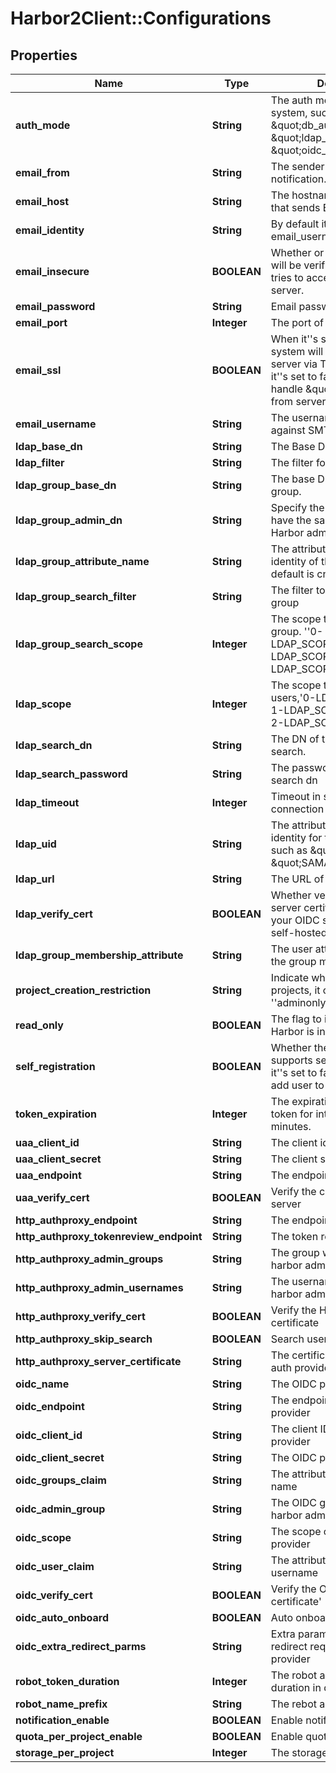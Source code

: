 # Harbor2Client::Configurations

## Properties
Name | Type | Description | Notes
------------ | ------------- | ------------- | -------------
**auth_mode** | **String** | The auth mode of current system, such as \&quot;db_auth\&quot;, \&quot;ldap_auth\&quot;, \&quot;oidc_auth\&quot; | [optional] 
**email_from** | **String** | The sender name for Email notification. | [optional] 
**email_host** | **String** | The hostname of SMTP server that sends Email notification. | [optional] 
**email_identity** | **String** | By default it&#39;s empty so the email_username is picked | [optional] 
**email_insecure** | **BOOLEAN** | Whether or not the certificate will be verified when Harbor tries to access the email server. | [optional] 
**email_password** | **String** | Email password | [optional] 
**email_port** | **Integer** | The port of SMTP server | [optional] 
**email_ssl** | **BOOLEAN** | When it&#39;&#39;s set to true the system will access Email server via TLS by default.  If it&#39;&#39;s set to false, it still will handle \&quot;STARTTLS\&quot; from server side. | [optional] 
**email_username** | **String** | The username for authenticate against SMTP server | [optional] 
**ldap_base_dn** | **String** | The Base DN for LDAP binding. | [optional] 
**ldap_filter** | **String** | The filter for LDAP search | [optional] 
**ldap_group_base_dn** | **String** | The base DN to search LDAP group. | [optional] 
**ldap_group_admin_dn** | **String** | Specify the ldap group which have the same privilege with Harbor admin | [optional] 
**ldap_group_attribute_name** | **String** | The attribute which is used as identity of the LDAP group, default is cn.&#39; | [optional] 
**ldap_group_search_filter** | **String** | The filter to search the ldap group | [optional] 
**ldap_group_search_scope** | **Integer** | The scope to search ldap group. &#39;&#39;0-LDAP_SCOPE_BASE, 1-LDAP_SCOPE_ONELEVEL, 2-LDAP_SCOPE_SUBTREE&#39;&#39; | [optional] 
**ldap_scope** | **Integer** | The scope to search ldap users,&#39;0-LDAP_SCOPE_BASE, 1-LDAP_SCOPE_ONELEVEL, 2-LDAP_SCOPE_SUBTREE&#39; | [optional] 
**ldap_search_dn** | **String** | The DN of the user to do the search. | [optional] 
**ldap_search_password** | **String** | The password of the ldap search dn | [optional] 
**ldap_timeout** | **Integer** | Timeout in seconds for connection to LDAP server | [optional] 
**ldap_uid** | **String** | The attribute which is used as identity for the LDAP binding, such as \&quot;CN\&quot; or \&quot;SAMAccountname\&quot; | [optional] 
**ldap_url** | **String** | The URL of LDAP server | [optional] 
**ldap_verify_cert** | **BOOLEAN** | Whether verify your OIDC server certificate, disable it if your OIDC server is hosted via self-hosted certificate. | [optional] 
**ldap_group_membership_attribute** | **String** | The user attribute to identify the group membership | [optional] 
**project_creation_restriction** | **String** | Indicate who can create projects, it could be &#39;&#39;adminonly&#39;&#39; or &#39;&#39;everyone&#39;&#39;. | [optional] 
**read_only** | **BOOLEAN** | The flag to indicate whether Harbor is in readonly mode. | [optional] 
**self_registration** | **BOOLEAN** | Whether the Harbor instance supports self-registration.  If it&#39;&#39;s set to false, admin need to add user to the instance. | [optional] 
**token_expiration** | **Integer** | The expiration time of the token for internal Registry, in minutes. | [optional] 
**uaa_client_id** | **String** | The client id of UAA | [optional] 
**uaa_client_secret** | **String** | The client secret of the UAA | [optional] 
**uaa_endpoint** | **String** | The endpoint of the UAA | [optional] 
**uaa_verify_cert** | **BOOLEAN** | Verify the certificate in UAA server | [optional] 
**http_authproxy_endpoint** | **String** | The endpoint of the HTTP auth | [optional] 
**http_authproxy_tokenreview_endpoint** | **String** | The token review endpoint | [optional] 
**http_authproxy_admin_groups** | **String** | The group which has the harbor admin privileges | [optional] 
**http_authproxy_admin_usernames** | **String** | The username which has the harbor admin privileges | [optional] 
**http_authproxy_verify_cert** | **BOOLEAN** | Verify the HTTP auth provider&#39;s certificate | [optional] 
**http_authproxy_skip_search** | **BOOLEAN** | Search user before onboard | [optional] 
**http_authproxy_server_certificate** | **String** | The certificate of the HTTP auth provider | [optional] 
**oidc_name** | **String** | The OIDC provider name | [optional] 
**oidc_endpoint** | **String** | The endpoint of the OIDC provider | [optional] 
**oidc_client_id** | **String** | The client ID of the OIDC provider | [optional] 
**oidc_client_secret** | **String** | The OIDC provider secret | [optional] 
**oidc_groups_claim** | **String** | The attribute claims the group name | [optional] 
**oidc_admin_group** | **String** | The OIDC group which has the harbor admin privileges | [optional] 
**oidc_scope** | **String** | The scope of the OIDC provider | [optional] 
**oidc_user_claim** | **String** | The attribute claims the username | [optional] 
**oidc_verify_cert** | **BOOLEAN** | Verify the OIDC provider&#39;s certificate&#39; | [optional] 
**oidc_auto_onboard** | **BOOLEAN** | Auto onboard the OIDC user | [optional] 
**oidc_extra_redirect_parms** | **String** | Extra parameters to add when redirect request to OIDC provider | [optional] 
**robot_token_duration** | **Integer** | The robot account token duration in days | [optional] 
**robot_name_prefix** | **String** | The rebot account name prefix | [optional] 
**notification_enable** | **BOOLEAN** | Enable notification | [optional] 
**quota_per_project_enable** | **BOOLEAN** | Enable quota per project | [optional] 
**storage_per_project** | **Integer** | The storage quota per project | [optional] 



